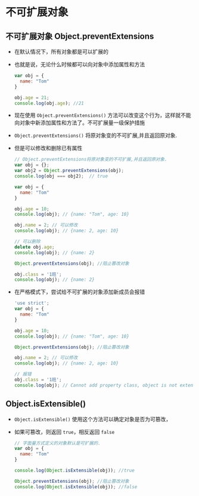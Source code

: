# 不可扩展对象

## 不可扩展对象 Object.preventExtensions

  - 在默认情况下，所有对象都是可以扩展的

  - 也就是说，无论什么时候都可以向对象中添加属性和方法

    ```js
    var obj = {
      name: "Tom"
    }

    obj.age = 21;
    console.log(obj.age); //21
    ```

  - 现在使用 `Object.preventExtensions()` 方法可以改变这个行为，这样就不能向对象中新添加属性和方法了。不可扩展量一级保护措施

  - `Object.preventExtensions()` 将原对象变的不可扩展,并且返回原对象.

  - 但是可以修改和删除已有属性

    ```js
    // Object.preventExtensions将原对象变的不可扩展,并且返回原对象.
    var obj = {};
    var obj2 = Object.preventExtensions(obj);
    console.log(obj === obj2);  // true
    ```

    ```js
    var obj = {
      name: "Tom"
    }

    obj.age = 10;
    console.log(obj); // {name: "Tom", age: 10}

    obj.name = 2; // 可以修改
    console.log(obj); // {name: 2, age: 10}

    // 可以删除
    delete obj.age;
    console.log(obj); // {name: 2}

    Object.preventExtensions(obj); //阻止篡改对象

    obj.class = '1班';
    console.log(obj); // {name: 2}
    ```

  - 在严格模式下，尝试给不可扩展的对象添加新成员会报错

    ```js
    'use strict';
    var obj = {
      name: "Tom"
    }

    obj.age = 10;
    console.log(obj); // {name: "Tom", age: 10}

    Object.preventExtensions(obj); //阻止篡改对象

    obj.name = 2; // 可以修改
    console.log(obj); // {name: 2, age: 10}

    // 报错
    obj.class = '1班';
    console.log(obj); // Cannot add property class, object is not extensible
    ```

## Object.isExtensible()

  - `Object.isExtensible()` 使用这个方法可以确定对象是否为可篡改，

  - 如果可篡改，则返回 `true`，相反返回 `false`

    ```js
    // 字面量方式定义的对象默认是可扩展的.
    var obj = {
      name: "Tom"
    }

    console.log(Object.isExtensible(obj)); //true

    Object.preventExtensions(obj); //阻止篡改对象
    console.log(Object.isExtensible(obj)); //false
    ```
